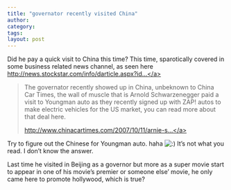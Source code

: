 ```yaml
---
title: "governator recently visited China"
author:
category: 
tags: 
layout: post
---
```

Did he pay a quick visit to China this time? This time, sparotically covered in some business related news channel, as seen here <a href="http://news.stockstar.com/info/darticle.aspx?id=JL,20071015,00186874&columnid=2921">http://news.stockstar.com/info/darticle.aspx?id...</a>

<blockquote>

The governator recently showed up in China, unbeknown to China Car Times, the wall of muscle that is Arnold Schwarzenegger paid a visit to Youngman auto as they recently signed up with ZAP! autos to make electric vehicles for the US market, you can read more about that deal here.

<a href="http://www.chinacartimes.com/2007/10/11/arnie-shows-up-in-china-applauds-zap-and-youngman-deal/">http://www.chinacartimes.com/2007/10/11/arnie-s...</a>

</blockquote>

Try to figure out the Chinese for Youngman auto. haha <img src='http://www.rijiben.org/smilies/icon_smile.gif' alt=':)' class='wp-smiley' />  It’s not what you read. I don’t know the answer.

Last time he visited in Beijing as a governor but more as a super movie start to appear in one of his movie’s premier or someone else’ movie, he only came here to promote hollywood, which is true?

